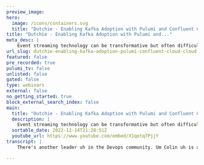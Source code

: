 ```yaml
---
preview_image:
hero:
  image: /icons/containers.svg
  title: "Dutchie - Enabling Kafka Adoption with Pulumi and Confluent Cloud | Cloud Engineering Days 2022"
title: "Dutchie - Enabling Kafka Adoption with Pulumi and..."
meta_desc: |
    Event streaming technology can be transformative but often difficult to adopt. In this talk, Collin James, Engineering Leader and Software Architec...
url_slug: dutchie-enabling-kafka-adoption-pulumi-confluent-cloud-cloud-engineering-days-2022
featured: false
pre_recorded: true
pulumi_tv: false
unlisted: false
gated: false
type: webinars
external: false
no_getting_started: true
block_external_search_index: false
main:
  title: "Dutchie - Enabling Kafka Adoption with Pulumi and Confluent Cloud | Cloud Engineering Days 2022"
  description: |
    Event streaming technology can be transformative but often difficult to adopt. In this talk, Collin James, Engineering Leader and Software Architect at Dutchie, describes how a small team has enabled Kafka adoption by creating a monorepo of Pulumi projects that manage resources on Confluent Cloud.  ► The Confluent Cloud provider for Pulumi: https://www.pulumi.com/registry/packages/confluentcloud/  ✅ Get Started with Pulumi: https://pulumip.us/Get-Started ✅ Create a Pulumi account. It's free: https://pulumip.us/Sign-Up-OpenSource  00:00 Introduction 01:05 About Dutchie and Team 02:09 Streaming is important: It helps avoid a distributed monolith 02:58 Liberate data from legacy systems 04:06 Streaming is difficult to adopt 06:03 Streaming platform goals 06:51 Why we chose Kafka and Confluent 09:26 Managing user access 11:59 Using Pulumi to manage user access 13:07 Naming conventions 13:52 Dutichie's cluster naming convention 14:34 Dutichie's topic naming convention 15:28 The Confluent Cloud Monorepo 17:10 Organizing projects and stacks 18:25 Thin abstractions to reduce boilerplate 20:24 What resources are users provisioning? 21:07 Users deploy organization and cluster resources 22:48 Retrospective: Results after 6 months 23:26 Bumps in the road 24:05 Looking ahead 25:52 Questions and Answers with Eric 29:11 Closing and thank you
  sortable_date: 2022-12-14T21:28:51Z
  youtube_url: https://www.youtube.com/embed/X1qetq7PjjY
transcript: |
    There's another leader uh in the Devops community. Um Colin uh is a software architect with Dutchy. Um I personally had the privilege of seeing some of the Duchy team present um their architecture. So I know you're in for a treat. Um Duchy provides safe and easy access to cannabis and serves both consumers and dispensaries. Uh and Light Pulumi uh was launched in the Pacific Northwest, in this case, Ben. So, uh I, I uh I know that weather is not Pacific Northwest uh weather uh because uh it's a little bit gloomier here. Uh But he's gonna talk about enabling cough adoption um with Pulumi and specifically the confluent cloud. So take it away, Colin. Thank you. Yeah. Uh Thank you everybody. My name's Colin. I'm working at Dutchy, everything he just said. Uh This is sunny ST Petersburg. This is where I call home. Um Pretty much all of Dutchy is remote at this point. Um I think there are a handful of people in Bend, but everybody I interact with day to day is all remote. So let's jump right into it. Um Yeah, a little bit about me. I'm on this core technical services. Team at Dutchy. It's uh responsible for providing a technical platform to support three separate monoliths and enable the development of new services. Oh, and I just wanna say that please hit me with questions as we're going. Um I've timed this and it might be a little tight, so get them in there. Um And I'll try to answer them as we go along. Um So anyway, we're, we're basically a platform team. We're supporting these three monoliths. Uh about a year and a half ago, Dutchy was just, it was an e-commerce platform and then they acquired two point of sales. So we've got uh a variety of monoliths. And so we're trying to create a common platform to put all of those on and develop new services in between um our users or other engineers at Duchy individually. I'm responsible for the adoption of streaming technology as part of this platform. And I have kind of done this work once before using terraform at another organization. Um probably starting around 2019 is, is when that kicked off. Um So streaming is important and one of the reasons that streaming is important is it helps us avoid building a distributed monolith. This is really just a bunch of services that are really tightly coupled. And one of the ways those services become coupled is through synchronous communication dependencies and then streaming technology is then providing our alternative, it provides fast resilient, asynchronous communication. Um And this diagram just kind of shows that really, really closely these, these two services are coupled. If service B experiences a bunch of load, then service C experiences a bunch, bunch of load. And, and the inverse, if serious service C um has a bunch of latency, then service B is gonna have a bunch of latency. And so they aren't really that independent at all. Um The other reason that streaming tech is important is it helps us liberate data from our legacy systems. So, like I said, we have three mo monoliths, those are our largest and most valuable things. And they're also tend to be difficult to understand and modify. I'm not gonna throw shade at anybody at our organization. It's all fantastic. But in my experience when a uh a project has grown to the scope that you've got, you know, dozens and dozens of engineers working on it, it becomes a difficult thing to work with. Um So streaming technology includes the concept of these connectors which are really like low level database integrations between the streaming tech in a database. And then what that allows us to do is uh basically stream all the changes that are occurring within this kind of legacy service and get them out on to Kafka and that supports data migrations and other asynchronous communication patterns with this old system. And, you know, without a lot of work, we're just kind of standing up an appliance next to this big important thing that we've had forever and, and letting it go. So, streaming is important, but streaming is also kind of difficult to adopt. Um First reason is you really never know who's going to be the first to adopt. Um It's also unfamiliar technology. So engineers aren't going to be uh aware of the opportunities and risks that exist there. And then generally, I found especially around streaming, a lot of cost and complexity concerns just fud this is gonna be expensive. This is going to be difficult and it really doesn't need to be. So my advice here is um to, to focus on creating opportunities and reducing friction. There's there's a trap here. If you associate the development of your streaming platform, if it's like attached to a product deliverable, then there's a good chance that product deliverable is going to get de prioritized or maybe changes its implementation or there are a bunch of things that could change and that doesn't really need to change the implementation of your streaming platform. So it's very much like field of dreams. If you build it, they will come focus on creating those opportunities. Um do outreach as the technology becomes available. Uh Similar to that last point. If you engage people too early, then it kind of becomes this chicken and the egg thing, we can't use it until it's ready. And I don't know what I'm going to build until you tell me how you're gonna use it So um as things become available, that's the point to start engaging with your users. And then finally take on that early integration work with legacy systems yourself. Um Again, the monolith, you end up with kind of this stratification of responsibility. People are responsible for front end, people are responsible for databases. You're probably going to come and be responsible for producing change events out of those databases. And, and that's really the easiest way to get that work moving forward. So um our goals here, I, I wanted to create a way for teams to own their own resources as fully as possible. Um Self service, reasonable guard rails, but really make it as simple and easy to lose use as possible. Um I wanted there to be basically no friction for adopters, they should be able to come in and get something going right away. Um For me, low operational overhead, I'm practically speaking, the only person that is supporting this. So I'm one person I can't do that much. So I'm looking for solutions that are require very little of me so that I can, you know, do a lot of other things. And finally, we, we want to get that data out of the existing monolith. That's what we were talking about before. Um So get into the streaming provider a little bit here. Um We went with Confluent cloud and Kafka. So Kafka is a really proven and feature for streaming technology. It might be a bit much to say it's the most mature um I but it is uh it has a really strong open source community and, and like I said, it's really proven uh confluent is the largest contributor to open source Kafka. Practically. What that means is, they've got a lot of engineers on staff that are making PR S to open source Kafka and contributing features. It also means that confluent um has uh some advanced features because they essentially get to um develop it first before they release it to open source Kafka. So we have a little bit of uh access to some things like tiered storage and, and other little advanced things um that makes it the premier fully managed Kafka solution. One of the other benefits here is I don't have any dependencies on any other teams or, or any other individuals within core technical services. So if I were to uh pursue a solution that um relied on Kubernetes or maybe ran on AWS, I'd essentially be waiting for other people to finish their work before I could begin mine. And this allowed me to move forward without really uh depending on anybody else at all. And finally, it's really, really low effort. Um I can't stress that enough confluent cloud is really the easiest way to get started with Kafka and streaming. So a little bit about their um about the structure of confluent cloud, they're, you know, they're selling an open source product, right? And so uh some resources exist within this cluster and then other things are like attached to the organization. Um And then we have like environments as a logical grouping in between the stuff that's in the cluster is really Apache Kafka like anything that's happening here is something that you could probably migrate to another Kafka provider without a whole ton of effort. Um All of the other stuff is really like the parts of confluent cloud that aren't going to migrate anywhere else. So just kind of calling that distinction here that we have some like organizational level kind of cloud level resources and then stuff that is part of the kind of managed Kafka that they're selling. So the first thing I'd like to dig into is how we manage user access. Um confluent clouds role based access control is a little bit lacking if you're used to something like AWS or other places. Um roles are predefined. So we have this organization, admin environment, admin cloud cluster, admin, each of those has access to everything, either within the organization, within the environment or within a cluster. Um There is this operator role which is good in a lot of situations because it will allow people to uh people or services or whatever to allow uh to see configuration broadly. They can read all of the the configuration details, no secrets, but they can go see the topics out there. They can see how much data, the topic's moving, they can see kind of the basic configuration of that and so forth. And then uh finally this developer read, write and manage. This is ways to kind of enable some granular access on a per topic basis. Um So the way we've decided to apply, this is essentially with a three environment set up. We have probably very familiar to some, we've got a development environment um that is a place for engineers to test out ideas quickly. There's this Q A environment which I always refer to as practice for production and then there's production. So again, you know, there's no um no other mechanisms here, we have to assign those kind of predefined roles to individual users. So each of our engineers actually gets uh three a few more, but at least these three roles. Um so this is a very kind of simple access model. Every engineer can see every configuration everywhere. You know, you can go look at your cluster and pro and dev and see everything about how it's set up. Um The engineer gets cloud cluster admin on the development cluster. And so this is kind of their sandbox, they can go in the U I create topics, do whatever they wanna do right there in the U I without, you know, codifying any of that work. And then finally they get developer read on the Q A environment. And this uh basically allows them to consume messages back out of topics and validate their outcomes in a pre product environment. And that's really the only difference between, between Q A and production is that you can go read the data in Q A and you can't read the data in production. But this is still pretty complicated. You can imagine in the U I, if we're um you know, assigning three roles to every engineer manually and then we decide, OK, we need 1/4 role that is attached to every engineer. Well, that's a lot of work or um you know, there's a lot of opportunity to get that wrong. It's just a very kind of human error prone process. So Pulumi can be used here. Uh The code you see over on the side here is pretty much literally copied out of the main con or the main Python file I have on this, this project, I used to manage user access and it just goes and loops through all the emails and you know, manages the role bindings to, to give roles to those users. Um And like I said, this is just one way to really reduce the effort required to provision to provision or adjust the level of access for individual users. So this is just a quick example of what that looks like. Um you know, with actual code, this is a role binding. This is somebody getting the cloud cluster admin role assigned. Um this kind of user colon user ID thing is used a lot throughout Kafka, you'll see that. Uh So the next thing is naming conventions, this is another way in which kind of open source Kafka is a little bit different. Um It doesn't have any built in mechanisms for tracking ownership or describing resources. It's literally all in the naming convention um just recently. So this is just last month, the beginning of last month, confluent cloud introduced this stream governance feature that enables tagging, which is kind of closer to what you'd expect with resource tagging in AWS or other cloud environments. But you know, that just came out last month um for the last five years. The rest of this is true. Naming conventions are really the only way to keep track of your Kafka resources. So I wanna go over a couple of naming conventions we've established here at Duchy and this is going to tie into understanding the way the mono Repo is laid out a little bit later. Um So first cluster naming convention, um it's really simple. Each cluster has a purpose in a region right now. We just have one general purpose cluster in each environment. So they're all named Common us East one. But this naming convention creates space for us to have clusters that have really specialized purposes and uh also to support multi region deployments, which is something that we're definitely going after. Eventually. It's just uh you know, not a, not a this month thing So the next one is the topic naming convention. Uh So real quick, the first segment in that indicates that the topic should be consumed outside of its domain. Uh This domain is just kind of an abstract concept of an ownership boundary. Uh Just a little advice here, it really shouldn't uh align to a specific team or project. You should try to avoid any names that change. It needs to be a really durable name that's gonna live with the data and kind of with the structure of the business for a long time. Um Subdomain just provides some additional structure in there and then finally, data name, the last segment reflects the actual subject matter of the topic. So this is just a a quick example, this would be a topic that anybody could consume to understand. Um you know, product views that were collected from the e-commerce portal. So that brings us into the Mono Rio itself. So the high level uh Mono Repo is just like it's just cramming a bunch of projects into one repository to reduce the overhead. So for us, that's a single github repository with a bunch of Pulumi projects in it. Um Again, I'm just trying to minimize the amount of work that I have to do to, to support all of these people. Um So project ownership is managed by this code owner's file. Anybody familiar with that is good to know that's just something that drives the approval process. Um like the pull request approval process. So that's what's going to allow uh an individual team to come in and make some edits to their Pulumi project, commit it, approve it and get it sent out the door. Um All projects are deployed through this common workflow again, just trying to minimize the amount of effort I have to do to build and maintain all of this. Um There's this little hacky thing I do with the Python path so that everybody has access to this core module. And then uh that also allows us to just share one virtual environment. I considered a couple other options there sim links or doing like um giving each project its own poetry dependencies and treating the core as a local dependency. Um That's probably like the most proper way, but I found that it was uh there, there was a lot of friction moving between one project and another. And so ultimately, I I tried it out and took it back out because it was more work on a day to day basis. Um And yeah, this just simplifies everything. So a little bit about the organization here, each project in this mono Rio aligns to a single domain. Going back to that topic, naming convention in this kind of loose concept of an ownership boundary. Well, the names have to align to the name of the project. Um And then that is uh a really easy way for me to then understand who I need to talk to because I can see what the name is. And then I understand I there's a code owner's file, I can trace that back to at least a github group and understand some people to go talk to. Um And it also tells me, you know, where in the code that resource might be defined. And then uh the other thing is each stack defines resources for a single cluster. And I think I heard the last presenter kind of comment something similarly, this this like real simple, straight up of straight up um arrangement of one stack per cluster. So what I've done here um And so what that means is users only have to create an appropriately named stack and then the workflow selects a github environment that you know, pre configures everything and that stack name just really directly mirrors the uh cluster naming convention in the environment. So another way that I've helped here um is by adding these thin abstractions to reduce boiler plate. Um So the confluent cloud provider itself is extremely verbose and like structured. Um So I've kind of built these thin abstractions, that's most of what's happening in this core module. Um These abstractions further benefit from the assumption that each stack targets a specific cluster. So I'm able to kind of automate a lot of the configuration there. Uh So my users don't have to think about it. Uh And so this is what it takes just to define an API key. I I felt like I needed to demonstrate this. So, um you know, there's a lot of nested objects that kind of, you know, this this owner is really just taking the service account, but in all its constituent parts assigned to other other. Well, now that's exactly the same and same here. So there's this kind of all this boiler plate that uh an engineer would need to understand. But when I look at this code in its entirety, the only thing that I need my user to provide me so that I can stand up an API key for them is the service account, right? And so that's really all these thin abstractions are, is taking this giant chunk of code and boiling it down to this so that my end user doesn't have to think about it as much. Um This still provides them the opportunity to break out of the abstraction. Um I've worked in some other situations where, where you know what I'm giving the engineers is essentially um the Pulumi providers directly with a little bit of convenience on top. And I've seen other situations where that kind of is completely abstracted and they're just working in YAML. But again, I want to stay out of everybody's way. So um I want them to have access to the full tool set if at any point I'm blocking them. So let's talk a little bit about the types of things these users are provisioning on Kafka or on confluent cloud. Um Again, kind of coming back to the structure here, most often author users need to authorize services to read and write to a Kafka topic. So basically everybody that uses is going to need a service account, some AC LS and API key. Um Then anybody that's going to be producing data is also going to want to provision their topic and then others still are going to want to use these managed connectors which really simplify integration with third parties and data stores. So the big challenge here is that our users need to deploy stuff at the organization level and stuff at the uh cluster level. And I considered service accounts managing them in a separate project and using stack outputs. But um again, just really leaning into simplifying this as much as possible for my end users. I wanted to allow them to define service accounts in the same project alongside their AC LS API keys topics and connectors. Um Again, just trying to make things as low friction as possible as simple as possible. Um So to do this though, the workload need runner needs to be an organization admin. So basically they need to execute code as a super admin. Obviously, that's a bit of a concern. Uh policy packs though have allowed us to do this safely. And basically what I've created is a policy pack that just restricts creation to these five resources and then further ensures that these API keys aren't created for the admin service account or for other users. Um And that, that locks things down pretty well that, that will prevent anybody from elevating their access or, you know, standing up a new Kafka cluster or uh you know, going and deleting something whatever. Um So this is just a little example of one of those policy rules. So this is policy enforcement for the, like I said, to ensure that nobody generates an API key for that admin service account. Retrospective here. Uh I've only been running this for about six months. Um In that time, the mono repo has grown to six projects with 15 stacks. Uh We've stood up connectors and liberated data out of two of the three monoliths and we've got one product feature rolling out into production. Um That product feature rolling out into production is uh I guess going back to my earlier points, it was nothing that was uh was a thought in anybody's head when this work started. But again, focus on creating opportunities and then the use cases will follow. So some bumps in the road. Um I did end up building a dynamic provider. There was a situation where I needed to run a standalone Kafka connector and um both dynamic and providers have really unique execution environments that you should watch out for. Um And then the other thing is early adoption is just kind of tough. I developed a proof of concept three weeks before the 0.1 release of the official confluent cloud ploy provider and have, you know, expectedly bumped into a few hairy bugs along that, uh, upgrade route being an early adopter. See, looking ahead some other things that I'd like to do with this project. Uh, I think that the Monte Rio is only going to grow so far. It is uh you know, it's a pragmatic choice. It's something we do to reduce friction right now. But um eventually, I think that uh shared workflows and perhaps creating a shared like a proper um poetry library for people to import is going to uh enable more autonomy for teams. They'll take on a little bit more work, a little bit more responsibility in that, but they will have more autonomy. Um I want to try enforcing that naming convention that I spoke about early earlier in the policy pack. This is something that has just occurred to me in the last couple of months that I could probably do that. So I think that's something I'm gonna try. And then finally, this last one is, is a really a much bigger subject. But um like I said, the dynamic connector, it doesn't work well outside of the main module, which means that it's kind of difficult to create a dynamic connector and then share it internally in your organization. Um Beyond that, uh topic, schema and case equal DB queries are also things that have really conventional rest api s behind them that don't have providers today. And I have a feeling that, uh, I know at least the top two and maybe the third is something that I'm going to be tackling in the next quarter. And that's it for me. Uh, I didn't see any questions throughout but, um, oh, I missed the question so I can use both. So I think that's somebody else's question. I'll ask a question. I think, I think you got, you talked at the beginning of your, um, talk with a question that a lot of us wrestle with in a lot of different ways where, uh, you know, there is an OS S version of the technology, you know, in, in and you sort of have to decide, you know, hey, there's this cloud version, you know, it's easy to use. We often get asked, you know, the, uh, you know, should I self host Pulumi or should I use the, you know, the, the service version of me? How did you sort of think about the tradeoff on, you know, you know, should I burn an engineer, you know, standing up the instance versus the cloud service? And, uh, and how do you think more generally the, that sort of tradeoff, you know, with, uh, with using OS S versus the managed version of the service? Um I think, well, I mean, it it really is gonna depend on the appetite of the organization. I think, you know, a really technology led organization might just inherently understand the value of the technology and they're gonna put a lot of engineers towards doing something like that. But um more product led orgs are probably going to be a little bit leaner on innovation like this. Um the benefit is not as well understood. And so, uh we, we basically need to find like right now solutions that don't require a lot of engineer time. And that was basically the decision here. Yeah. Yeah, cool. I think you also talked a little bit about the, the challenge overall between, you know, unifying platforms, whether it's from acquisition or uh you know, uh heritage code base to modernization. The, the uh it with were the challenge is mostly cultural or technical or a combination of both or uh you know, sort of how do you teach people to, to move to the, the new platform? And uh what, what are your parents? Yeah. Well, it's been, it's been an interesting situation. So I started as part of this core technical services team and was kind of there at the beginning of it. So, and this was shortly after the acquisition. So um we kind of came in as like a neutral third party to all of it. Um We weren't, we weren't part of duchy that acquired, we kind of came in after Dutchy acquired the other organizations. But I would say like, yeah, definitely um culture is part of it. And uh but I would say that, you know, the, the real, the real concrete problems are, are just, you know, operating multiple cloud providers, operating multiple technologies, we have Ruby and we have dot net, we have Azure and we have Aws and Heroku and you know, that's just a lot of overhead. And so really, um on one hand, one of our, our biggest things is trying to consolidate that effort. Um But also from our users, it's not the greatest experience. They, we, they still log in over here to go to a point of sale and they still log in over here to go to a uh an Ecommerce admin portal. So, um I think the really unique thing about being in the position between those three is trying to figure out which, which aspects of the business we need to unify the service first. Like, what does that look like? Yeah, that's awesome. Well, Colin, I wanna, I really wanna thank you for your time. Uh It was awesome. Getting a little bit uh behind the scenes here. I know you got a lot of challenges and, and uh all of us as providers to, to other folks uh in the organization are constantly uh swamped with requests. So thanks for, for making time for us.

---
```

